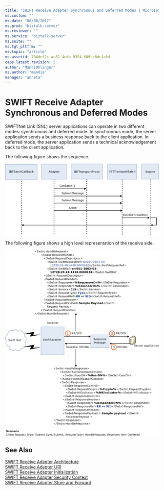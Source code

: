 ```yaml
---
title: "SWIFT Receive Adapter Synchronous and Deferred Modes | Microsoft Docs"
ms.custom: ""
ms.date: "06/08/2017"
ms.prod: "biztalk-server"
ms.reviewer: ""
ms.service: "biztalk-server"
ms.suite: ""
ms.tgt_pltfrm: ""
ms.topic: "article"
ms.assetid: 704def2c-ac82-4cdb-9354-609cc8dc1a0d
caps.latest.revision: 5
author: "MandiOhlinger"
ms.author: "mandia"
manager: "anneta"
---
```

# SWIFT Receive Adapter Synchronous and Deferred Modes
SWIFTNet Link (SNL) server applications can operate in two different modes: synchronous and deferred mode. In synchronous mode, the server application sends a business response back to the client application. In deferred mode, the server application sends a technical acknowledgement back to the client application.  
  
 The following figure shows the sequence.  
  
 ![Receive adapter synchronous and deferred mode](../../adapters-and-accelerators/fileact-interact/media/2fd504f9-5ee5-4461-a354-54c8c2f33230.gif "2fd504f9-5ee5-4461-a354-54c8c2f33230")  
  
 The following figure shows a high level representation of the receive side.  
  
 ![Receive adapter scenario](../../adapters-and-accelerators/fileact-interact/media/b7cfeecb-3783-432b-886e-a77961500ad5.gif "b7cfeecb-3783-432b-886e-a77961500ad5")  
  
## See Also  
 [SWIFT Receive Adapter Architecture](../../adapters-and-accelerators/fileact-interact/swift-receive-adapter-architecture.md)   
 [SWIFT Receive Adapter URI](../../adapters-and-accelerators/fileact-interact/swift-receive-adapter-uri.md)   
 [SWIFT Receive Adapter Initialization](../../adapters-and-accelerators/fileact-interact/swift-receive-adapter-initialization.md)   
 [SWIFT Receive Adapter Security Context](../../adapters-and-accelerators/fileact-interact/swift-receive-adapter-security-context.md)   
 [SWIFT Receive Adapter Store and Forward](../../adapters-and-accelerators/fileact-interact/swift-receive-adapter-store-and-forward.md)